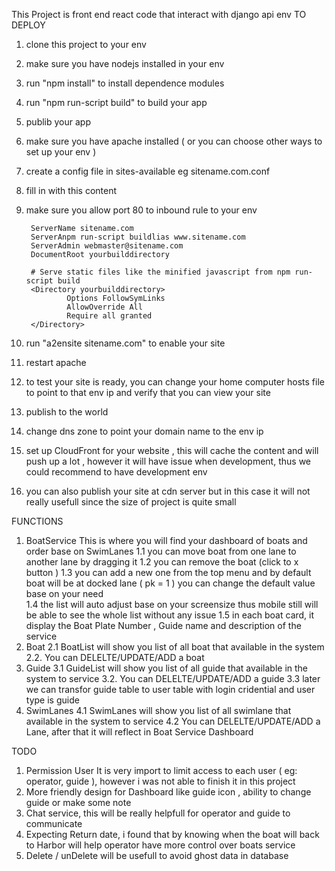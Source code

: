 This Project is front end react code that interact with django api env 
TO DEPLOY 
1. clone this project to your env 
2. make sure you have nodejs installed in your env 
3. run "npm install" to install dependence modules 
4. run "npm run-script build" to build your app 
5. publib your app 
6. make sure you have apache installed ( or you can choose other ways to set up your env ) 
7. create a config file in sites-available eg sitename.com.conf
8. fill in with this content 
9. make sure you allow port 80 to inbound rule to your env 


        ServerName sitename.com
        ServerAnpm run-script buildlias www.sitename.com
        ServerAdmin webmaster@sitename.com
        DocumentRoot yourbuilddirectory

        # Serve static files like the minified javascript from npm run-script build
        <Directory yourbuilddirectory>
                Options FollowSymLinks
                AllowOverride All
                Require all granted
        </Directory>




9. run "a2ensite sitename.com" to enable your site 
10. restart apache 
11. to test your site is ready, you can change your home computer hosts file to point to that env ip and verify that you can view your site 
12. publish to the world
13. change dns zone to point your domain name to the env ip 
14. set up CloudFront  for your website , this will cache the content and will push up a lot , however it will have issue when development, thus we could recommend to have development env 
15. you can also publish your site at cdn server but in this case it will not really usefull since the size of project is quite small 

FUNCTIONS 
1. BoatService
This is where you will find your dashboard of boats and order base on SwimLanes 
        1.1 you can move boat from one lane to another lane by dragging it 
        1.2 you can remove the boat (click to x button ) 
        1.3 you can add a new one from the top menu and by default boat will be at docked lane ( pk = 1 ) you can change the default value base on your need   
        1.4 the list will auto adjust base on your screensize thus mobile still will be able to see the whole list without any issue 
        1.5 in each boat card, it display the Boat Plate Number , Guide name and description of the service 
2. Boat 
        2.1 BoatList will show you list of all boat that available in the system 
        2.2. You can DELELTE/UPDATE/ADD a boat 
3. Guide
        3.1 GuideList will show you list of all guide that available in the system to service
        3.2. You can DELELTE/UPDATE/ADD a guide 
        3.3 later we can transfor guide table to user table with login cridential and user type is guide
4. SwimLanes
        4.1 SwimLanes will show you list of all swimlane that available in the system to service
        4.2 You can DELELTE/UPDATE/ADD a Lane, after that it will reflect in Boat Service Dashboard 

TODO
1. Permission User 
It is very import to limit access to each user ( eg: operator, guide ), however i was not able to finish it in this project 
2. More friendly design for Dashboard like guide icon , ability to change guide or make some note 
3. Chat service, this will be really helpfull for operator and guide to communicate 
4. Expecting Return date, i found that by knowing when the boat will back to Harbor will help operator have more control over boats service 
5. Delete / unDelete will be usefull to avoid ghost data in database 
